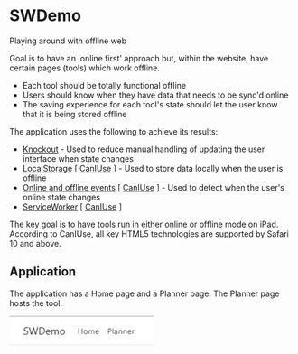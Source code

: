# SWDemo
Playing around with offline web

Goal is to have an 'online first' approach but, within the website, have certain pages (tools) which work offline.

* Each tool should be totally functional offline
* Users should know when they have data that needs to be sync'd online
* The saving experience for each tool's state should let the user know that it is being stored offline

The application uses the following to achieve its results:

* [Knockout](https://knockoutjs.com) - Used to reduce manual handling of updating the user interface when state changes
* [LocalStorage](https://developer.mozilla.org/en-US/docs/Web/API/Window/localStorage) [ [CanIUse](https://caniuse.com/#search=localStorage) ] - Used to store data locally when the user is offline
* [Online and offline events](https://developer.mozilla.org/en-US/docs/Web/API/NavigatorOnLine/Online_and_offline_events) [ [CanIUse](https://caniuse.com/#search=online) ] - Used to detect when the user's online state changes
* [ServiceWorker](https://developer.mozilla.org/en-US/docs/Web/API/ServiceWorker) [ [CanIUse](https://caniuse.com/#search=ServiceWorkers) ]

The key goal is to have tools run in either online or offline mode on iPad.  According to CanIUse, all key HTML5 technologies are supported by Safari 10 and above.

## Application

The application has a Home page and a Planner page.  The Planner page hosts the tool.

![Application Menu](/images/application-menu.jpg)
